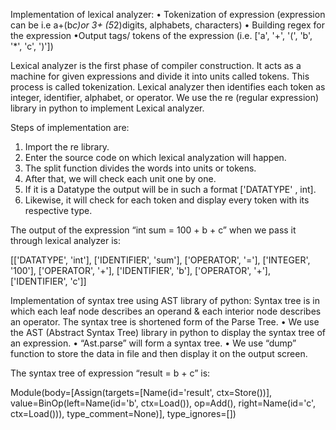 Implementation of lexical analyzer:
•	Tokenization of expression (expression can be i.e a+(b*c)or 3+ (5*2)digits, alphabets, characters)
•	Building regex for the expression •Output tags/ tokens of the expression (i.e.  ['a', '+', '(', 'b', '*', 'c', ')'])


Lexical analyzer is the first phase of compiler construction. It acts as a machine for given expressions and divide it into units called tokens. This process is called tokenization. Lexical analyzer then identifies each token as integer, identifier, alphabet, or operator. 
We use the re (regular expression) library in python to implement Lexical analyzer.

Steps of implementation are:
1.	Import the re library.
2.	Enter the source code on which lexical analyzation will happen.
3.	The split function divides the words into units or tokens.
4.	After that, we will check each unit one by one. 
5.	If it is a Datatype the output will be in such a format ['DATATYPE' , int].
6.	Likewise, it will check for each token and display every token with its respective type.

The output of the expression “int sum = 100 + b + c” when we pass it through lexical analyzer is:

[['DATATYPE', 'int'], ['IDENTIFIER', 'sum'], ['OPERATOR', '='], ['INTEGER', '100'], ['OPERATOR', '+'], ['IDENTIFIER', 'b'], ['OPERATOR', '+'], ['IDENTIFIER', 'c']]


Implementation of syntax tree using AST library of python:
Syntax tree is in which each leaf node describes an operand & each interior node describes an operator. The syntax tree is shortened form of the Parse Tree.
•	We use the AST (Abstract Syntax Tree) library in python to display the syntax tree of an expression. 
•	“Ast.parse” will form a syntax tree.
•	We use “dump” function to store the data in file and then display it on the output screen.

The syntax tree of expression “result = b + c” is:

Module(body=[Assign(targets=[Name(id='result', ctx=Store())], value=BinOp(left=Name(id='b', ctx=Load()), op=Add(), right=Name(id='c', ctx=Load())), type_comment=None)], type_ignores=[])
